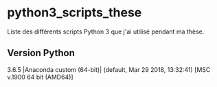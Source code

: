 # python3_scripts_these
Liste des différents scripts Python 3 que j'ai utilisé pendant ma thèse.
## Version Python
3.6.5 |Anaconda custom (64-bit)| (default, Mar 29 2018, 13:32:41) [MSC v.1900 64 bit (AMD64)]
